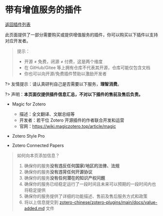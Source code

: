 # 带有增值服务的插件

[返回插件列表](./README.md)

此页面提供了一部分需要购买或提供增值服务的插件，你可以购买以下插件以支持对应开发者。

> 提示：
>
> - 开源 ≠ 免费，闭源 ≠ 付费，这是两个维度
> - 在 GitHub/Gitee 等上拥有仓库不代表其开源，仓库可能仅包含文档
> - 你也可以向开源/免费插件赞助以激励开发者

?> 友情提示：请认真研判自己是否需要以下服务，**理智消费**。

?> 声明：**本页面仅提供插件信息汇总，不对以下插件的售前及售后负责。**

- Magic for Zotero

  - 描述：全文翻译、文献总结等
  - 开发者：若干位 Zotero 开源插件的作者联合开发和运营
  - 官网：<https://wiki.magiczotero.top/article/magic>

- Zotero Style Pro
- Zotero Connected Papers

> 如何向本页添加信息？
>
> 1. 确保你的服务**没有违反任何国家/地区的法律、法规**
> 2. 确保你的服务**没有违背任何开源协议**
> 3. 确保你的服务**没有任何潜在的知识产权问题**
> 4. 确保你的服务已经稳定运行了一段时间且未来可以预期的一段时间内也将稳定提供
> 5. 确保你的服务提供了详细的功能描述、售前及售后服务方式和政策
> 6. 将以上信息提交到 [zotero-chinese/zotero-plugins/main/docs/value-added.md](https://github.com/zotero-chinese/zotero-plugins/tree/main/docs/value-added.md) 文件
